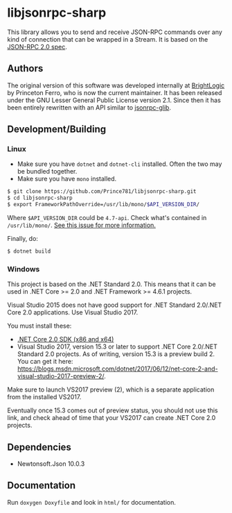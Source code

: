 ﻿libjsonrpc-sharp
================

This library allows you to send and receive JSON-RPC commands over any kind of connection that can be wrapped in a Stream.
It is based on the [JSON-RPC 2.0 spec](http://www.jsonrpc.org/specification).

## Authors

The original version of this software was developed internally at [BrightLogic](https://www.brightlogic.com) by Princeton Ferro, who is now the current maintainer. It has been released under the GNU Lesser General Public License version 2.1. Since then it has been entirely rewritten with an API similar to [jsonrpc-glib](https://gitlab.gnome.org/GNOME/jsonrpc-glib).

## Development/Building

### Linux

- Make sure you have `dotnet` and `dotnet-cli` installed. Often the two may be bundled together.
- Make sure you have `mono` installed.

```bash
$ git clone https://github.com/Prince781/libjsonrpc-sharp.git
$ cd libjsonrpc-sharp
$ export FrameworkPathOverride=/usr/lib/mono/$API_VERSION_DIR/
```

Where `$API_VERSION_DIR` could be `4.7-api`. Check what's contained in `/usr/lib/mono/`. [See this issue for more information.](https://github.com/dotnet/cli/issues/5977)

Finally, do:

```bash
$ dotnet build
```

### Windows

This project is based on the .NET Standard 2.0. This means that it can be used in .NET Core >= 2.0 and .NET Framework >= 4.6.1 projects.

Visual Studio 2015 does not have good support for .NET Standard 2.0/.NET Core 2.0 applications. Use Visual Studio 2017.

You must install these:
- [.NET Core 2.0 SDK (x86 and x64)](https://github.com/dotnet/cli/tree/release/2.0.0#installers-and-binaries)
- Visual Studio 2017, version 15.3 or later to support .NET Core 2.0/.NET Standard 2.0 projects. As of writing, version 15.3 is a
preview build 2. You can get it here: https://blogs.msdn.microsoft.com/dotnet/2017/06/12/net-core-2-and-visual-studio-2017-preview-2/. 

Make sure to launch VS2017 preview (2), which is a separate application from the installed VS2017.

Eventually once 15.3 comes out of preview status, you should not use this link, and check ahead of time that your VS2017 can create .NET Core 2.0 projects.

## Dependencies
- Newtonsoft.Json 10.0.3

## Documentation
Run `doxygen Doxyfile` and look in `html/` for documentation.
